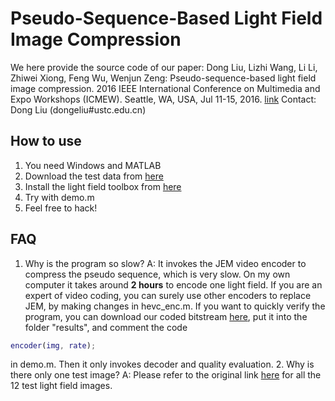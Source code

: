 # Pseudo-Sequence-Based Light Field Image Compression
We here provide the source code of our paper:
Dong Liu, Lizhi Wang, Li Li, Zhiwei Xiong, Feng Wu, Wenjun Zeng: Pseudo-sequence-based light field image compression. 2016 IEEE International Conference on Multimedia and Expo Workshops (ICMEW). Seattle, WA, USA, Jul 11-15, 2016. [link](http://dx.doi.org/10.1109/ICMEW.2016.7574674)
Contact: Dong Liu (dongeliu#ustc.edu.cn)

How to use
----------
1. You need Windows and MATLAB
2. Download the test data from [here](https://pan.baidu.com/s/1qI_woYZTW2NzagWzUe2LoQ)
3. Install the light field toolbox from [here](http://www.mathworks.com/matlabcentral/fileexchange/49683-light-field-toolbox-v0-4)
4. Try with demo.m
5. Feel free to hack!

FAQ
---
1. Why is the program so slow?
A: It invokes the JEM video encoder to compress the pseudo sequence, which is very slow. On my own computer it takes around __2 hours__ to encode one light field. If you are an expert of video coding, you can surely use other encoders to replace JEM, by making changes in hevc_enc.m. If you want to quickly verify the program, you can download our coded bitstream [here](https://pan.baidu.com/s/1iA3uDZkSxgvq8B11HZmZbQ), put it into the folder "results", and comment the code
```MATLAB
encoder(img, rate);
```
in demo.m. Then it only invokes decoder and quality evaluation.
2. Why is there only one test image?
A: Please refer to the original link [here](https://mmspg.epfl.ch/EPFL-light-field-image-dataset) for all the 12 test light field images.
